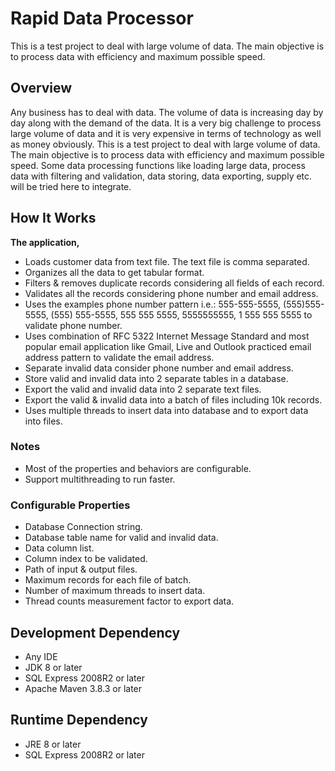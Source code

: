 # Rapid Data Processor
This is a test project to deal with large volume of data. The main objective is to process data with efficiency and maximum possible speed.

## Overview
Any business has to deal with data. The volume of data is increasing day by day along with the demand of the data. It is a very big challenge to process large volume of data and it is very expensive in terms of technology as well as money obviously. This is a test project to deal with large volume of data. The main objective is to process data with efficiency and maximum possible speed. Some data processing functions like loading large data, process data with filtering and validation, data storing, data exporting, supply etc. will be tried here to integrate.

## How It Works
**The application,**
* Loads customer data from text file. The text file is comma separated.
* Organizes all the data to get tabular format.
* Filters & removes duplicate records considering all fields of each record.
* Validates all the records considering phone number and email address.
* Uses the examples phone number pattern i.e.:
  555-555-5555, (555)555-5555, (555) 555-5555, 555 555 5555, 5555555555, 1 555 555 5555
  to validate phone number.
* Uses combination of RFC 5322 Internet Message Standard and most popular email application like Gmail, Live and Outlook practiced email address pattern to validate the email address.
* Separate invalid data consider phone number and email address.
* Store valid and invalid data into 2 separate tables in a database.
* Export the valid and invalid data into 2 separate text files.
* Export the valid & invalid data into a batch of files including 10k records.
* Uses multiple threads to insert data into database and to export data into files.

### Notes
* Most of the properties and behaviors are configurable.
* Support multithreading to run faster.

### Configurable Properties
* Database Connection string.
* Database table name for valid and invalid data.
* Data column list.
* Column index to be validated.
* Path of input & output files.
* Maximum records for each file of batch.
* Number of maximum threads to insert data.
* Thread counts measurement factor to export data.

## Development Dependency
* Any IDE
* JDK 8 or later
* SQL Express 2008R2 or later
* Apache Maven 3.8.3 or later

## Runtime Dependency
* JRE 8 or later
* SQL Express 2008R2 or later
